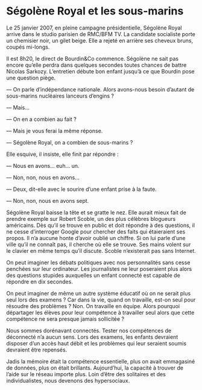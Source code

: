 # Ségolène Royal et les sous-marins

Le 25 janvier 2007, en pleine campagne présidentielle, Ségolène Royal arrive dans le studio parisien de RMC/BFM TV. La candidate socialiste porte un chemisier noir, un gilet beige. Elle a rejeté en arrière ses cheveux bruns, coupés mi-longs.<span id="more-22300"></span>

Il est 8h20, le direct de Bourdin&amp;Co commence. Ségolène ne sait pas encore qu’elle perdra dans quelques secondes toutes chances de battre Nicolas Sarkozy. L’entretien débute bon enfant jusqu’à ce que Bourdin pose une question piège.

— On parle d’indépendance nationale. Alors avons-nous besoin d’autant de sous-marins nucléaires lanceurs d’engins ?

— Mais…

— On en a combien au fait ?

— Mais je vous ferai la même réponse.

— Ségolène Royal, on a combien de sous-marins ?

Elle esquive, il insiste, elle finit par répondre :

— Nous en avons… euh… un.

— Non, non, nous en avons…

— Deux, dit-elle avec le sourire d’une enfant prise à la faute.

— Non, non, nous en avons sept.

Ségolène Royal baisse la tête et se gratte le nez. Elle aurait mieux fait de prendre exemple sur Robert Scoble, un des plus célèbres blogueurs américains. Dès qu’il se trouve en public et doit répondre à des questions, il ne cesse d’interroger Google pour chercher des faits qui étaieraient ses propos. Il n’a aucune honte d’avoir oublié un chiffre. Si on lui parle d’une ville qu’il ne connaît pas, il cherche où elle se trouve. Ses mains volent sur le clavier en même temps qu’il discute. Scoble n’existerait pas sans Internet.

On peut imaginer les débats politiques avec nos personnalités sans cesse penchées sur leur ordinateur. Les journalistes ne leur poseraient plus alors des questions stupides auxquelles un enfant connecté est capable de répondre en dix secondes.

On peut imaginer de même un autre système éducatif où on ne serait plus seul lors des examens ? Car dans la vie, quand on travaille, est-on seul pour résoudre des problèmes ? Non. On travaille en équipe. Alors pourquoi départager les élèves pour leur compétence à travailler seul alors que cette compétence ne sera presque jamais sollicitée ?

Nous sommes dorénavant connectés. Tester nos compétences de déconnecté n’a aucun sens. Lors des examens, les enfants devraient disposer d’un accès haut débit et les problèmes qui leur seraient soumis devraient être repensés.

Jadis la mémoire était la compétence essentielle, plus on avait emmagasiné de données, plus on était brillants. Aujourd’hui, la capacité à trouver de l’aide sur le réseau importe plus. Loin d’être des solitaires et des individualistes, nous devenons des hypersociaux.